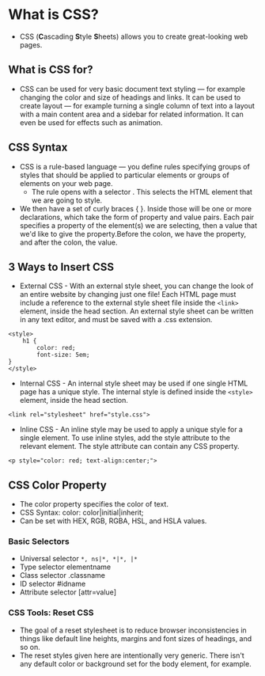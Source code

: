 # What is CSS?
* CSS (**C**ascading **S**tyle **S**heets) allows you to create great-looking web pages.

## What is CSS for? 
* CSS can be used for very basic document text styling — for example changing the color and size of headings and links. It can be used to create layout — for example turning a single column of text into a layout with a main content area and a sidebar for related information. It can even be used for effects such as animation.

## CSS Syntax
* CSS is a rule-based language — you define rules specifying groups of styles that should be applied to particular elements or groups of elements on your web page.
    * The rule opens with a selector . This selects the HTML element that we are going to style.
* We then have a set of curly braces { }. Inside those will be one or more declarations, which take the form of property and value pairs. Each pair specifies a property of the element(s) we are selecting, then a value that we'd like to give the property.Before the colon, we have the property, and after the colon, the value.

## 3 Ways to Insert CSS
* External CSS - With an external style sheet, you can change the look of an entire website by changing just one file! Each HTML page must include a reference to the external style sheet file inside the `<link>` element, inside the head section. An external style sheet can be written in any text editor, and must be saved with a .css extension.

```
<style>
    h1 {
        color: red;
        font-size: 5em;
}
</style>
```

* Internal CSS - An internal style sheet may be used if one single HTML page has a unique style. The internal style is defined inside the `<style>` element, inside the head section.

```
<link rel="stylesheet" href="style.css">
```
* Inline CSS - An inline style may be used to apply a unique style for a single element. To use inline styles, add the style attribute to the relevant element. The style attribute can contain any CSS property.

```
<p style="color: red; text-align:center;">
```

## CSS Color Property
* The color property specifies the color of text.
* CSS Syntax: color: color|initial|inherit;
* Can be set with HEX, RGB, RGBA, HSL, and HSLA values. 

### Basic Selectors
* Universal selector `*, ns|*, *|*, |*`
* Type selector elementname
* Class selector .classname
* ID selector #idname
* Attribute selector [attr=value]

### CSS Tools: Reset CSS
* The goal of a reset stylesheet is to reduce browser inconsistencies in things like default line heights, margins and font sizes of headings, and so on. 
* The reset styles given here are intentionally very generic. There isn't any default color or background set for the body element, for example.
